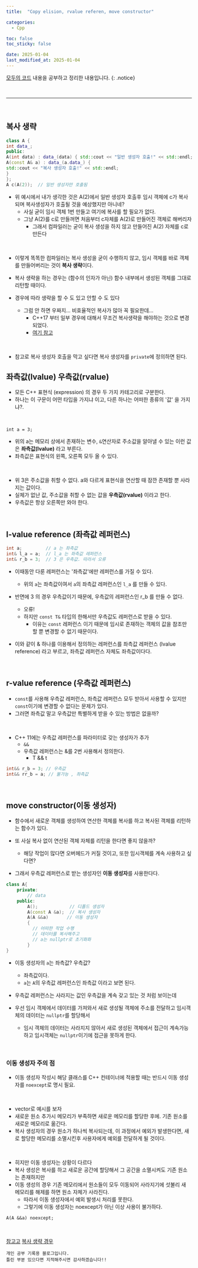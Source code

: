 ```yaml
---
title:  "Copy elision, rvalue referen, move constructor" 

categories:
  - Cpp

toc: false
toc_sticky: false

date: 2025-01-04
last_modified_at: 2025-01-04
---
```


[모두의 코드](https://modoocode.com/135) 내용을 공부하고 정리한 내용입니다.
{: .notice}

<br/>

---

<br/>

## 복사 생략

```cpp
class A {
int data_;
public:
A(int data) : data_(data) { std::cout << "일반 생성자 호출!" << std::endl; }
A(const A& a) : data_(a.data_) {
std::cout << "복사 생성자 호출!" << std::endl;
}
};
A c(A(2));  // 일반 생성자만 호출됨
```

* 위 예시에서 내가 생각한 것은 A(2)에서 일반 생성자 호출후 임시 객체에 c가 복사되며 복사생성자가 호출될 것을 예상했지만 아니네?
  * 사실 굳이 임시 객체 1번 만들고 여기에 복사를 할 필요가 없다.
  * 그냥 A(2)를 c로 만들꺼면 처음부터 c자체를 A(2)로 만들어진 객체로 해버리자
    * 그래서 컴파일러는 굳이 복사 생성을 하지 않고 만들어진 A(2) 자체를 c로 만든다

<br/>

* 이렇게 똑똑한 컴파일러는 복사 생성을 굳이 수행하지 않고, 임시 객체를 바로 객체를 만들어버리는 것이 **복사 생략**이다.

* 복사 생략을 하는 경우는 (함수의 인자가 아닌) 함수 내부에서 생성된 객체를 그대로 리턴할 때이다.
* 경우에 따라 생략을 할 수 도 있고 안할 수 도 있다
  * 그럼 안 하면 우짜지... 비효율적인 복사가 많아 꼭 필요한데...
    * C++17 부터 일부 경우에 대해서 무조건 복사생략을 해야하는 것으로 변경되었다.
    * [여기 참고](https://en.cppreference.com/w/cpp/language/copy_elision)

<br/>

* 참고로 복사 생성자 호출을 막고 싶다면 복사 생성자를 ```private```에 정의하면 된다.

## 좌측값(lvalue) 우측값(rvalue)

* 모든 C++ 표현식 (expression) 의 경우 두 가지 카테고리로 구분한다. 
* 하나는 이 구문이 어떤 타입을 가지냐 이고, 다른 하나는 어떠한 종류의 '값' 을 가지냐?. 

<br/>

```int a = 3;```

* 위의 a는 메모리 상에서 존재하는 변수, ```&```연산자로 주소값을 알아낼 수 있는 이런 값은 **좌측값(lvalue)** 라고 부른다.
* 좌측값은 표현식의 왼쪽, 오른쪽 모두 올 수 있다.

<br/>

* 위 3은 주소값을 취할 수 없다. a와 다르게 표현식을 연산할 때 잠깐 존재할 뿐 사라지는 값이다.
* 실체가 없난 값, 주소값을 취할 수 없는 값을 **우측값(rvalue)** 이라고 한다.
* 우측값은 항상 오른쪽만 와야 한다.

<br/>

## l-value reference (좌측값 레퍼런스)

```cpp
int a;         // a 는 좌측값
int& l_a = a;  // l_a 는 좌측값 레퍼런스
int& r_b = 3;  // 3 은 우측값. 따라서 오류
```

* 이때동안 다룬 레퍼런스는 '좌측값'에만 레퍼런스를 가질 수 있다.
  * 위의 ```a```는 좌측값이여서  ```a```의 좌측값 레퍼런스인 ```l_a``` 를 만들 수 있다.

* 반면에 3 의 경우 우측값이기 때문에, 우측값의 레퍼런스인 r_b 를 만들 수 없다.
  * 오류!
  * 하지만 ```const T&``` 타입의 한해서만 우측값도 레퍼런스로 받을 수 있다.
    * 이유는 ```const``` 레퍼런스 이기 때문에 임시로 존재하는 객체의 값을 참조만 할 뿐 변경할 수 없기 때문이다.

* 이와 같이 & 하나를 이용해서 정의하는 레퍼런스를 좌측값 레퍼런스 (lvalue reference) 라고 부르고, 좌측값 레퍼런스 자체도 좌측값이다다.

<br/>

## r-value reference (우측값 레퍼런스)

* ```const```를 사용해 우측값 레퍼런스, 좌측값 레퍼런스 모두 받아서 사용할 수 있지만 ```const```이기에 변경할 수 없다는 문제가 있다.
* 그러면 좌측값 말고 우측값만 특별하게 받을 수 있는 방법은 없을까?

<br/>

* C++ 11에는 우측값 레퍼런스를 파라미터로 갖는 생성자가 추가 
  * ```&&```
  * 우측값 레퍼런스는 &를 2번 사용해서 정의한다.
    * T && t

```cpp
int&& r_b = 3; // 우측값
int&& rr_b = a; // 불가능 , 좌측값
```

<br/>

##  move constructor(이동 생성자)

* 함수에서 새로운 객체를 생성하여 연산한 객체를 복사를 하고 복사된 객체를 리턴하는 함수가 있다.
* 또 사실 복사 없이 연산된 객체 자체를 리턴을 한다면 좋지 않을까?
  * 해당 작업이 많다면 오버헤드가 커질 것이고, 또한 임시객체를 계속 사용하고 싶다면?

* 그래서 우측값 레퍼런스로 받는 생성자인 **이동 생성자**를 사용한다다.

```cpp
class A{
    private:
        // data
    public:
        A();            // 디폴드 생성자
        A(const A &a);  // 복사 생성자
        A(A &&a)       // 이동 생성자
        {
          // 어떠한 작업 수행
          // 데이터를 복사해주고
          // a는 nullptr로 초기화화
        }
}
```

* 이동 생성자의 ```a```는 좌측값? 우측값?
  * 좌측값이다.
  * ```a```는 ```A```의 우측값 레퍼런스인 좌측값 이라고 보면 된다.

* 우측값 레퍼런스는 사라지는 값인 우측값을 계속 갖고 있는 것 처럼 보이는데
* 우선 임시 객체에서 데이터를 가져와서 새로 생성될 객체에 주소를 전달하고 임시객체의 데이터는 ```nullptr```를 할당해서
  * 임시 객체의 데이터는 사라지지 않아서 새로 생성된 객체에서 접근이 계속가능하고 임시객체는  ```nullptr```이기에 접근을 못하게 한다.

<br/>

### 이동 생성자 주의 점

* 이동 생성자 작성시 해당 클래스를 C++ 컨테이너에 적용할 때는 반드시 이동 생성자를 ```noexcept```로 명시 필요.

<br/>

* vector로 예시를 보자
* 새로운 원소 추가시 메모리가 부족하면 새로운 메모리를 할당한 후에. 기존 원소를 새로운 메모리로 옮긴다.
* 복사 생성자의 경우 원소가 하나씩 복사되는데, 이 과정에서 예외가 발생한다면, 새로 할당한 메모리를 소멸시킨후 사용자에게 예외를 전달하게 될 것이다.

<br/>

* 히지만 이동 생성자는 상황이 다르다
* 복사 생성은 복사를 하고 새로운 공간에 할당해서 그 공간을 소멸시켜도 기존 원소는 존재하지만
* 이동 생성의 경우 기존 메모리에서 원소들이 모두 이동되어 사라지기에 섯불리 새 메모리를 해제를 하면 원소 자체가 사라진다.
  * 따라서 이동 생성자에서 예외 발생시 처리를 못한다.
  * 그렇기에 이동 생성자는 noexcept가 아닌 이상 사용이 불가하다.

```A(A &&a) noexcept;```

<br/>

[참고고](https://learn.microsoft.com/ko-kr/cpp/cpp/move-constructors-and-move-assignment-operators-cpp?view=msvc-170&viewFallbackFrom=vs-2019)
[복사 생략 경우](https://en.cppreference.com/w/cpp/language/copy_elision)

```
개인 공부 기록용 블로그입니다.
틀린 부분 있으다면 지적해주시면 감사하겠습니다!!
```